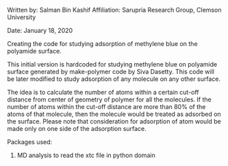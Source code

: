 Written by: Salman Bin Kashif
Affiliation: Sarupria Research Group, Clemson University

Date: January 18, 2020


Creating the code for studying adsorption of methylene blue on the polyamide surface. 

This initial version is hardcoded for studying methylene blue on polyamide surface generated by make-polymer code by Siva Dasetty. This code will be later modified to study adsorption of any molecule on any other surface.

The idea is to calculate the number of atoms within a certain cut-off distance from center of geometry of polymer for all the molecules. If the number of atoms within the cut-off distance are more than 80% of the atoms of that molecule, then the molecule would be treated as adsorbed on the surface. Please note that consideration for adsorption of atom would be made only on one side of the adsorption surface.

Packages used:

1. MD analysis to read the xtc file in python domain
